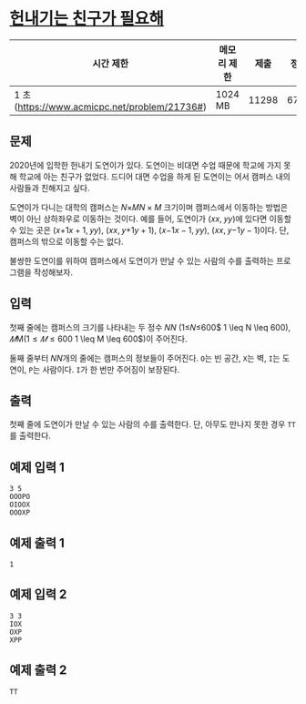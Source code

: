 

# [헌내기는 친구가 필요해](https://www.acmicpc.net/problem/21736)

| 시간 제한 | 메모리 제한 | 제출 | 정답 | 맞힌 사람 | 정답 비율 |
| --- | --- | --- | --- | --- | --- |
| 1 초 (https://www.acmicpc.net/problem/21736#) | 1024 MB | 11298 | 6730 | 5663 | 60.296% |

## 문제

2020년에 입학한 헌내기 도연이가 있다. 도연이는 비대면 수업 때문에 학교에 가지 못해 학교에 아는 친구가 없었다. 드디어 대면 수업을 하게 된 도연이는 어서 캠퍼스 내의 사람들과 친해지고 싶다.

도연이가 다니는 대학의 캠퍼스는 𝑁×𝑀$N \times M$ 크기이며 캠퍼스에서 이동하는 방법은 벽이 아닌 상하좌우로 이동하는 것이다. 예를 들어, 도연이가 (𝑥$x$, 𝑦$y$)에 있다면 이동할 수 있는 곳은 (𝑥+1$x+1$, 𝑦$y$), (𝑥$x$, 𝑦+1$y+1$), (𝑥−1$x-1$, 𝑦$y$), (𝑥$x$, 𝑦−1$y-1$)이다. 단, 캠퍼스의 밖으로 이동할 수는 없다.

불쌍한 도연이를 위하여 캠퍼스에서 도연이가 만날 수 있는 사람의 수를 출력하는 프로그램을 작성해보자.

## 입력

첫째 줄에는 캠퍼스의 크기를 나타내는 두 정수 𝑁$N$ (1≤𝑁≤600$ 1 \leq N \leq 600$), 𝑀$M$ (1≤𝑀≤600$ 1 \leq M \leq 600$)이 주어진다.

둘째 줄부터 𝑁$N$개의 줄에는 캠퍼스의 정보들이 주어진다. `O`는 빈 공간, `X`는 벽, `I`는 도연이, `P`는 사람이다. `I`가 한 번만 주어짐이 보장된다.

## 출력

첫째 줄에 도연이가 만날 수 있는 사람의 수를 출력한다. 단, 아무도 만나지 못한 경우 `TT`를 출력한다.

## 예제 입력 1

```
3 5
OOOPO
OIOOX
OOOXP

```

## 예제 출력 1

```
1

```

## 예제 입력 2

```
3 3
IOX
OXP
XPP

```

## 예제 출력 2

```
TT
```
